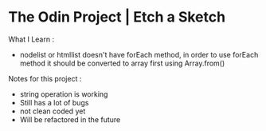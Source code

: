 # The Odin Project | Etch a Sketch

What I Learn :
- nodelist or htmllist doesn't have forEach method, in order to use forEach method it should be converted to array first using Array.from()

Notes for this project :
- string operation is working
- Still has a lot of bugs
- not clean coded yet
- Will be refactored in the future
